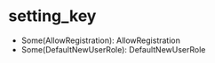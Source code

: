 <!-- Generated File -->
# setting_key

 - Some(AllowRegistration): AllowRegistration
 - Some(DefaultNewUserRole): DefaultNewUserRole
